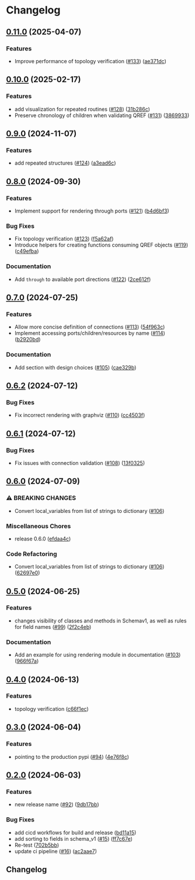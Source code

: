 # Changelog

## [0.11.0](https://github.com/PsiQ/qref/compare/v0.10.0...v0.11.0) (2025-04-07)


### Features

* Improve performance of topology verification ([#133](https://github.com/PsiQ/qref/issues/133)) ([ae371dc](https://github.com/PsiQ/qref/commit/ae371dcb051367e459a512c63d335e71f46c49ec))

## [0.10.0](https://github.com/PsiQ/qref/compare/v0.9.0...v0.10.0) (2025-02-17)


### Features

* add visualization for repeated routines ([#128](https://github.com/PsiQ/qref/issues/128)) ([31b286c](https://github.com/PsiQ/qref/commit/31b286c80844fe22673e8ca7602e222d0853a1a0))
* Preserve chronology of children when validating QREF ([#131](https://github.com/PsiQ/qref/issues/131)) ([3869933](https://github.com/PsiQ/qref/commit/38699338f2b0bb47ad050bb66d5edf3ada58660f))

## [0.9.0](https://github.com/PsiQ/qref/compare/v0.8.0...v0.9.0) (2024-11-07)


### Features

* add repeated structures ([#124](https://github.com/PsiQ/qref/issues/124)) ([a3ead6c](https://github.com/PsiQ/qref/commit/a3ead6c0cfd16c03c1527e234eed81dcb2ba31f6))

## [0.8.0](https://github.com/PsiQ/qref/compare/v0.7.0...v0.8.0) (2024-09-30)


### Features

* Implement support for rendering through ports ([#121](https://github.com/PsiQ/qref/issues/121)) ([b4d6bf3](https://github.com/PsiQ/qref/commit/b4d6bf3d59d74482194b4625e77d6e51ba89b302))


### Bug Fixes

* Fix topology verification ([#123](https://github.com/PsiQ/qref/issues/123)) ([f5a62af](https://github.com/PsiQ/qref/commit/f5a62af4fb9bb085bc5665798e6e59c9f433aca1))
* Introduce helpers for creating functions consuming QREF objects ([#119](https://github.com/PsiQ/qref/issues/119)) ([c49efba](https://github.com/PsiQ/qref/commit/c49efba66faead629b936105b25d25ba339e3445))


### Documentation

* Add `through` to available port directions ([#122](https://github.com/PsiQ/qref/issues/122)) ([2ce612f](https://github.com/PsiQ/qref/commit/2ce612f409a3ab7826c17822f8b40c72257695e8))

## [0.7.0](https://github.com/PsiQ/qref/compare/v0.6.2...v0.7.0) (2024-07-25)


### Features

* Allow more concise definition of connections ([#113](https://github.com/PsiQ/qref/issues/113)) ([54f963c](https://github.com/PsiQ/qref/commit/54f963ceaf7680bf7c892e5f12606f019bda9abf))
* Implement accessing ports/children/resources by name ([#114](https://github.com/PsiQ/qref/issues/114)) ([b2920bd](https://github.com/PsiQ/qref/commit/b2920bd3de4656fefbaa20338cc0775491b0d946))


### Documentation

* Add section with design choices ([#105](https://github.com/PsiQ/qref/issues/105)) ([cae329b](https://github.com/PsiQ/qref/commit/cae329b63fca0e9057df5baaf067218b423247db))

## [0.6.2](https://github.com/PsiQ/qref/compare/v0.6.1...v0.6.2) (2024-07-12)


### Bug Fixes

* Fix incorrect rendering with graphviz ([#110](https://github.com/PsiQ/qref/issues/110)) ([cc4503f](https://github.com/PsiQ/qref/commit/cc4503fa9aeb51609ee2722ad3e0d418480aaa97))

## [0.6.1](https://github.com/PsiQ/qref/compare/v0.6.0...v0.6.1) (2024-07-12)


### Bug Fixes

* Fix issues with connection validation ([#108](https://github.com/PsiQ/qref/issues/108)) ([13f0325](https://github.com/PsiQ/qref/commit/13f032550116590ccdfe626714ff604d86844bcb))

## [0.6.0](https://github.com/PsiQ/qref/compare/v0.5.0...v0.6.0) (2024-07-09)


### ⚠ BREAKING CHANGES

* Convert local_variables from list of strings to dictionary ([#106](https://github.com/PsiQ/qref/issues/106))

### Miscellaneous Chores

* release 0.6.0 ([efdaa4c](https://github.com/PsiQ/qref/commit/efdaa4c1b69baa32ce6875e089b8ac895ab2519e))


### Code Refactoring

* Convert local_variables from list of strings to dictionary ([#106](https://github.com/PsiQ/qref/issues/106)) ([62697e0](https://github.com/PsiQ/qref/commit/62697e071500916b7dd920136cf63e196434a46d))

## [0.5.0](https://github.com/PsiQ/qref/compare/v0.4.0...v0.5.0) (2024-06-25)


### Features

* changes visibility of classes and methods in Schemav1, as well as rules for field names ([#99](https://github.com/PsiQ/qref/issues/99)) ([2f2c4eb](https://github.com/PsiQ/qref/commit/2f2c4eb032e4d5385804e6e5cbefef631906997c))


### Documentation

* Add an example for using rendering module in documentation ([#103](https://github.com/PsiQ/qref/issues/103)) ([966f67a](https://github.com/PsiQ/qref/commit/966f67a05b240e9412f784c1fd580fb706536341))

## [0.4.0](https://github.com/PsiQ/qref/compare/v0.3.0...v0.4.0) (2024-06-13)


### Features

* topology verification ([c66f1ec](https://github.com/PsiQ/qref/commit/c66f1ec1cf029a0194a3fafa4a40a07efa5a674f))

## [0.3.0](https://github.com/PsiQ/qref/compare/v0.2.0...v0.3.0) (2024-06-04)


### Features

* pointing to the production pypi ([#94](https://github.com/PsiQ/qref/issues/94)) ([4e76f8c](https://github.com/PsiQ/qref/commit/4e76f8c41456c222fc5a9499e8f6dd0ef57dbbcb))

## [0.2.0](https://github.com/PsiQ/qref/compare/v0.1.2...v0.2.0) (2024-06-03)


### Features

* new release name ([#92](https://github.com/PsiQ/qref/issues/92)) ([9db17bb](https://github.com/PsiQ/qref/commit/9db17bb867285c7b170b015a0b289719da1ba1ac))


### Bug Fixes

* add cicd workflows for build and release ([bd11a15](https://github.com/PsiQ/qref/commit/bd11a153d00e3210cfec322b9492307efc21eb24))
* add sorting to fields in schema_v1 ([#15](https://github.com/PsiQ/qref/issues/15)) ([ff7c67e](https://github.com/PsiQ/qref/commit/ff7c67e0c89e79ca2f1c99f107c6a0cfc02cc29c))
* Re-test ([702b5bb](https://github.com/PsiQ/qref/commit/702b5bbacf2ca88769150b059133468b5fca9fbd))
* update ci pipeline ([#16](https://github.com/PsiQ/qref/issues/16)) ([ac2aae7](https://github.com/PsiQ/qref/commit/ac2aae785194003ad2ac8365e2befcd3f6b238ae))

## Changelog
